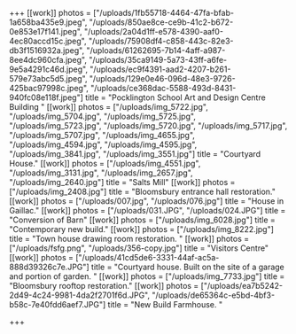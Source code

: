 +++
[[work]]
photos = ["/uploads/1fb55718-4464-47fa-bfab-1a658ba435e9.jpeg", "/uploads/850ae8ce-ce9b-41c2-b672-0e853e17f141.jpeg", "/uploads/2a04d1ff-e578-4390-aaf0-4ec80accd15c.jpeg", "/uploads/75908df4-c858-443c-82e3-db3f1516932a.jpeg", "/uploads/61262695-7b14-4aff-a987-8ee4dc960cfa.jpeg", "/uploads/35ca9149-5a73-43ff-a6fe-9e5a4291c46d.jpeg", "/uploads/ec9f4391-aad2-4207-b261-579e73abc5d5.jpeg", "/uploads/129e0e46-096d-48e3-9726-425bac97998c.jpeg", "/uploads/ce368dac-5588-493d-8431-940fc08e118f.jpeg"]
title = "Pocklington School Art and Design Centre Building "
[[work]]
photos = ["/uploads/img_5722.jpg", "/uploads/img_5704.jpg", "/uploads/img_5725.jpg", "/uploads/img_5723.jpg", "/uploads/img_5720.jpg", "/uploads/img_5717.jpg", "/uploads/img_5707.jpg", "/uploads/img_4655.jpg", "/uploads/img_4594.jpg", "/uploads/img_4595.jpg", "/uploads/img_3841.jpg", "/uploads/img_3551.jpg"]
title = "Courtyard House."
[[work]]
photos = ["/uploads/img_4551.jpg", "/uploads/img_3131.jpg", "/uploads/img_2657.jpg", "/uploads/img_2640.jpg"]
title = "Salts Mill"
[[work]]
photos = ["/uploads/img_2408.jpg"]
title = "Bloomsbury entrance hall restoration."
[[work]]
photos = ["/uploads/007.jpg", "/uploads/076.jpg"]
title = "House in Gaillac."
[[work]]
photos = ["/uploads/031.JPG", "/uploads/024.JPG"]
title = "Conversion of Barn"
[[work]]
photos = ["/uploads/img_6028.jpg"]
title = "Contemporary new build."
[[work]]
photos = ["/uploads/img_8222.jpg"]
title = "Town house drawing room restoration. "
[[work]]
photos = ["/uploads/fsfg.png", "/uploads/356-copy.jpg"]
title = "Visitors Centre"
[[work]]
photos = ["/uploads/41cd5de6-3331-44af-ac5a-888d39326c7e.JPG"]
title = "Courtyard house. Built on the site of a garage and portion of garden. "
[[work]]
photos = ["/uploads/img_7733.jpg"]
title = "Bloomsbury rooftop restoration."
[[work]]
photos = ["/uploads/ea7b5242-2d49-4c24-9981-4da2f2701f6d.JPG", "/uploads/de65364c-e5bd-4bf3-b58c-7e40fdd6aef7.JPG"]
title = "New Build Farmhouse. "

+++
